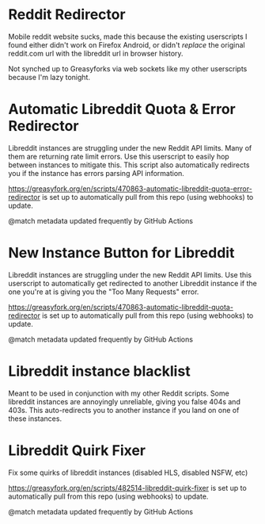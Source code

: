 # Reddit Redirector

Mobile reddit website sucks, made this because the existing userscripts I found either didn't work on Firefox Android, or didn't *replace* the original reddit.com url with the libreddit url in browser history.

Not synched up to Greasyforks via web sockets like my other userscripts because I'm lazy tonight.


# Automatic Libreddit Quota & Error Redirector

Libreddit instances are struggling under the new Reddit API limits. Many of them are returning rate limit errors. Use this userscript to easily hop between instances to mitigate this.
This script also automatically redirects you if the instance has errors parsing API information.

https://greasyfork.org/en/scripts/470863-automatic-libreddit-quota-error-redirector is set up to automatically pull from this repo (using webhooks) to update.

@match metadata updated frequently by GitHub Actions

# New Instance Button for Libreddit 

Libreddit instances are struggling under the new Reddit API limits. Use this userscript to automatically get redirected to another Libreddit instance if the one you're at is giving you the "Too Many Requests" error.

https://greasyfork.org/en/scripts/470863-automatic-libreddit-quota-redirector is set up to automatically pull from this repo (using webhooks) to update.

@match metadata updated frequently by GitHub Actions

# Libreddit instance blacklist

Meant to be used in conjunction with my other Reddit scripts.
Some libreddit instances are annoyingly unreliable, giving you false 404s and 403s. 
This auto-redirects you to another instance if you land on one of these instances.

#  Libreddit Quirk Fixer

Fix some quirks of libreddit instances (disabled HLS, disabled NSFW, etc)

https://greasyfork.org/en/scripts/482514-libreddit-quirk-fixer is set up to automatically pull from this repo (using webhooks) to update.

@match metadata updated frequently by GitHub Actions